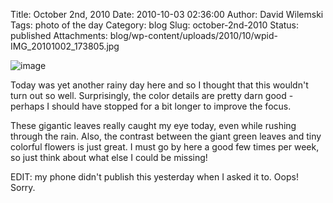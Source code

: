 Title: October 2nd, 2010 
Date: 2010-10-03 02:36:00
Author: David Wilemski
Tags: photo of the day
Category: blog
Slug: october-2nd-2010
Status: published
Attachments: blog/wp-content/uploads/2010/10/wpid-IMG_20101002_173805.jpg

![image](http://oromis.davidwilemski.com/blog/wp-content/uploads/2010/10/wpid-IMG_20101002_173805.jpg)

Today was yet another rainy day here and so I thought that this wouldn't
turn out so well. Surprisingly, the color details are pretty darn good -
perhaps I should have stopped for a bit longer to improve the focus.

These gigantic leaves really caught my eye today, even while rushing
through the rain. Also, the contrast between the giant green leaves and
tiny colorful flowers is just great. I must go by here a good few times
per week, so just think about what else I could be missing\!

EDIT: my phone didn't publish this yesterday when I asked it to. Oops\!
Sorry.
